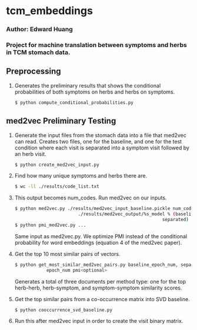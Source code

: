 # tcm_embeddings

### Author: Edward Huang

### Project for machine translation between symptoms and herbs in TCM stomach data.


## Preprocessing

1.  Generates the preliminary results that shows the conditional probabilities
    of both symptoms on herbs and herbs on symptoms.

    ```bash
    $ python compute_conditional_probabilities.py
    ```


## med2vec Preliminary Testing

1.  Generate the input files from the stomach data into a file that med2vec
    can read. Creates two files, one for the baseline, and one for the test
    condition where each visit is separated into a symptom visit followed by
    an herb visit.

    ```bash
    $ python create_med2vec_input.py
    ```

2.  Find how many unique symptoms and herbs there are.
    
    ```bash
    $ wc -ll ./results/code_list.txt
    ```

3.  This output becomes num_codes. Run med2vec on our inputs.

    ```bash
    $ python med2vec.py ./results/med2vec_input_baseline.pickle num_codes
                            ./results/med2vec_output/%s_model % (baseline,
                                                            separated)
    $ python pmi_med2vec.py ...
    ```

    Same input as med2vec.py. We optimize PMI instead of the conditional
    probability for word embeddings (equation 4 of the med2vec paper).

4.  Get the top 10 most similar pairs of vectors.

    ```bash
    $ python get_most_similar_med2vec_pairs.py baseline_epoch_num, separated_
                epoch_num pmi<optional>
    ```

    Generates a total of three documents per method type: one for the top
    herb-herb, herb-symptom, and symptom-symptom similarity scores.

5. Get the top similar pairs from a co-occurrence matrix into SVD baseline.

    ```bash
    $ python cooccurrence_svd_baseline.py
    ```
    

6. Run this after med2vec input in order to create the visit binary matrix.

    ```$ python visit_binary_matrix.py
    ```